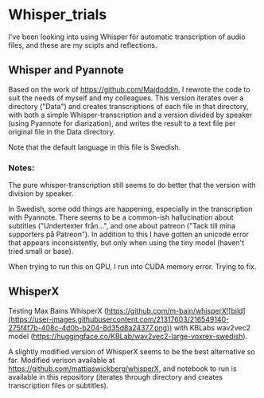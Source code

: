 # Whisper_trials

I've been looking into using Whisper för automatic transcription of audio files, and these are my scipts and reflections. 

## Whisper and Pyannote
Based on the work of https://github.com/Majdoddin, I rewrote the code to suit the needs of myself and my colleagues.
This version iterates over a directory ("Data") and creates transcriptions of each file in that directory, with both a simple Whisper-transcription and a version divided by speaker (using Pyannote for diarization), and writes the result to a text file per original file in the Data directory. 

Note that the default language in this file is Swedish. 


### Notes: 

The pure whisper-transcription still seems to do better that the version with division by speaker. 

In Swedish, some odd things are happening, especially in the transcription with Pyannote. There seems to be a common-ish hallucination about subtitles ("Undertexter från...", and one about  patreon ("Tack till mina supporters på Patreon"). In addition to this I have gotten an unicode error that appears inconsistently, but only when using the tiny model (haven't tried small or base). 

When trying to run this on GPU, I run into CUDA memory error. Trying to fix. 

## WhisperX
Testing Max Bains WhisperX (https://github.com/m-bain/whisperX![bild](https://user-images.githubusercontent.com/21317603/216549140-275f4f7b-408c-4d0b-b204-8d35d8a24377.png)) with KBLabs wav2vec2 model (https://huggingface.co/KBLab/wav2vec2-large-voxrex-swedish). 

A slightly modified version of WhisperX seems to be the best alternative so far. Modified verison available at https://github.com/mattiaswickberg/whisperX, and notebook to run is available in this repository (iterates through directory and creates transcription files or subtitles). 




